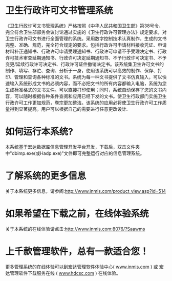 # 卫生行政许可文书管理系统

《卫生行政许可文书管理系统》严格按照《中华人民共和国卫生部》第38号令，完全符合卫生部部务会议讨论通过实施的《卫生行政许可管理办法》规定要求，对卫生行政许可文书进行全面管理的系统。采用数字控制技术认真制作，生成的文书完整、准确、规范，完全符合规定的要求。包括行政许可申请材料接收凭证、申请材料补正通知书、行政许可申请受理通知书、行政许可申请不予受理决定书、行政许可技术审查延期通知书、行政许可决定延期通知书、不予行政许可决定书、不予变更/延续行政许可决定书、行政许可证件撤销决定书。该系统集卫生许可文书的制作、填写、存贮、查询、分析于一身，使用该系统可以高效的制作、保存、打印、管理和查询各种标准的文书。系统为每一种文书提供了文书仿真输入，可以快速输入系统形成文书的必须内容，而不必把文书的所有内容都输入电脑，系统为您生成标准格式的文书文件。可以直接打印使用；同时，系统自动保存了您的文书内容，可以随时根据各种条件查阅和应用已经下发的文书。使卫生行政部门实施卫生行政许可工作更加规范，卷宗更加整洁。该系统的应用必将使卫生行政许可工作质量得到显著提高。用户可以根据自己的需要进行任意更改设计.

# 如何运行本系统?

本系统基于宏达数据库信息管理开发平台开发，下载后，双击文件夹中"dbimp.exe(或Hadp.exe)"文件即可完整运行对应的信息管理系统。

# 了解系统的更多信息

关于本系统更多信息，请参阅:http://www.inmis.com/product_view.asp?id=514

# 如果希望在下载之前，在线体验系统

关于本系统的在线体验请点击:http://www.inmis.com:8076/?Saawms

# 上千款管理软件，总有一款适合您！

更多管理系统的在线体验可以到宏达管理软件体验中心( www.inmis.com ) 或 宏达管理软件下载服务在线 ( www.hdcsc.com ) 在线体验。

